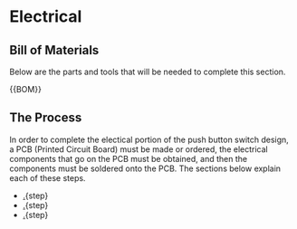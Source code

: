 # Electrical

## Bill of Materials

Below are the parts and tools that will be needed to complete this section.

{{BOM}}

## The Process

In order to complete the electical portion of the push button switch design, a PCB (Printed Circuit Board) must be made or ordered, the electrical components that go on the PCB must be obtained, and then the components must be soldered onto the PCB. The sections below explain each of these steps.

* [.](./pcb.md){step}
* [.](./components.md){step}
* [.](./assemble.md){step}